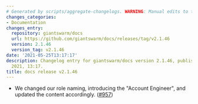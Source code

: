 ```yaml
---
# Generated by scripts/aggregate-changelogs. WARNING: Manual edits to this files will be overwritten.
changes_categories:
- Documentation
changes_entry:
  repository: giantswarm/docs
  url: https://github.com/giantswarm/docs/releases/tag/v2.1.46
  version: 2.1.46
  version_tag: v2.1.46
date: '2021-05-25T13:17:17'
description: Changelog entry for giantswarm/docs version 2.1.46, published on 25 May
  2021, 13:17.
title: docs release v2.1.46
---
```


- We changed our role naming, introducing the "Account Engineer", and updated the content accordingly. ([#957](https://github.com/giantswarm/docs/pull/957))
